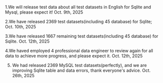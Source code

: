 

1.We will release test data about all test datasets in English for Sqlite and Mysql, please expect it! Oct. 9th, 2025


2.We have released 2369 test datasets(including 45 database) for Sqlite;  Oct. 10th, 2025


3.We have released 1667 remaining test datasets(including 45 database) for Sqlite.  Oct. 12th, 2025

4.We haved employed 4 professional data engineer to review again for all data to achieve more progress, and please expect it.  Oct. 12th, 2025

5. We had released 2369 MySQL test datasets(perfectly), and we are improving Sqlite table and data errors, thank everyone's advice. Oct. 26th, 2025
